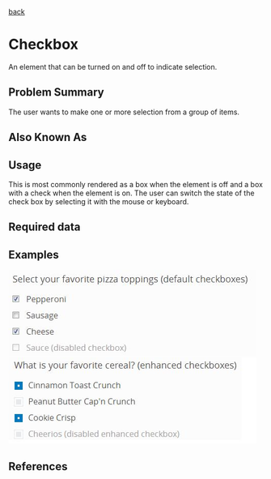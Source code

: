 [back](input-control.md)

# Checkbox

An element that can be turned on and off to indicate selection. 

## Problem Summary

The user wants to make one or more selection from a group of items.

## Also Known As


## Usage

This is most commonly rendered as a box when the element is off and a box with a check when the element is on. The user can switch the state of the check box by selecting it with the mouse or keyboard.

## Required data


## Examples
![Checkbox example](img/checkbox-1.jpg)
![Checkbox example](img/checkbox-2.jpg)

## References





